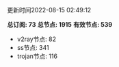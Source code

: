 更新时间2022-08-15 02:49:12

**总订阅: 73**
**总节点: 1915**
**有效节点: 539**
- v2ray节点: 82
- ss节点: 341
- trojan节点: 116
